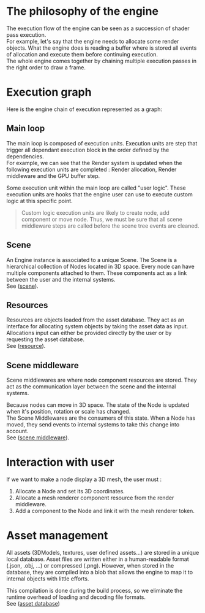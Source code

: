 
# The philosophy of the engine

The execution flow of the engine can be seen as a succession of shader pass execution. <br/>
For example, let's say that the engine needs to allocate some render objects. What the engine does is reading a buffer where is stored all events of allocation and execute them before continuing execution. <br/>
The whole engine comes together by chaining multiple execution passes in the right order to draw a frame.

# Execution graph

Here is the engine chain of execution represented as a graph:

<svg-inline src="architecture_overview_execution.svg"></svg-inline>

## Main loop

The main loop is composed of execution units. Execution units are step that trigger all dependant execution block in the order defined by the dependencies. <br/>
For example, we can see that the Render system is updated when the following execution units are completed : Render allocation, Render middleware and the GPU buffer step.

Some execution unit within the main loop are called "user logic". These execution units are hooks that the engine user can use to execute custom logic at this specific point.

> Custom logic execution units are likely to create node, add component or move node. Thus, we must be sure that all scene middleware steps are called before the scene tree events are cleaned.

## Scene

An Engine instance is associated to a unique Scene. The Scene is a hierarchical collection of Nodes located in 3D space. Every node can have multiple components attached to them. These components act as a link between the user and the internal systems. <br/>
See ([scene](scene.md)).

<svg-inline src="architecture_overview_scene_tree.svg"></svg-inline>

## Resources

Resources are objects loaded from the asset database. They act as an interface for allocating system objects by taking the asset data as input. Allocations input can either be provided directly by the user or by requesting the asset database. <br/>
See ([resource](ressource.md)).

## Scene middleware

Scene middlewares are where node component resources are stored. They act as the communication layer between the scene and the internal systems.

Because nodes can move in 3D space. The state of the Node is updated when it's position, rotation or scale has changed. <br/>
The Scene Middlewares are the consumers of this state. When a Node has moved, they send events to internal systems to take this change into account. <br/>
See ([scene middleware](scene_middleware.md)).

# Interaction with user

If we want to make a node display a 3D mesh, the user must :

1. Allocate a Node and set its 3D coordinates.
2. Allocate a mesh renderer component resource from the render middleware.
3. Add a component to the Node and link it with the mesh renderer token.

# Asset management

All assets (3DModels, textures, user defined assets...) are stored in a unique local database. Asset files are written either in a human-readable format (.json, .obj, ...) or compressed (.png). However, when stored in the database, they are compiled into a blob that allows the engine to map it to internal objects with little efforts.

This compilation is done during the build process, so we eliminate the runtime overhead of loading and decoding file formats. <br/>
See ([asset database](asset_database.md))
